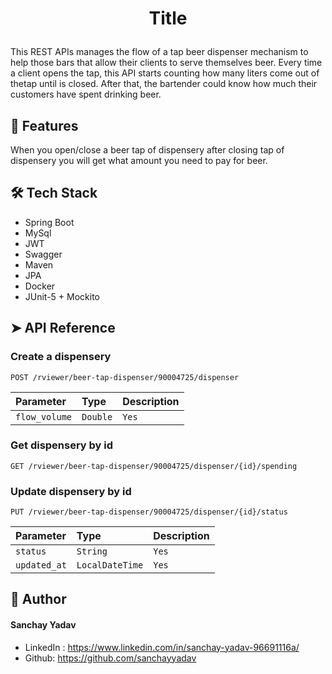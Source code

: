 
# <p align="center">Title</p>
  
This REST APIs manages the flow of a tap beer dispenser mechanism to help those bars that allow their clients to serve themselves beer. 
Every time a client opens the tap, this API starts counting how many liters come out of thetap until is closed.
After that, the bartender could know how much their customers have spent drinking beer.
## 🧐 Features    
When you open/close a beer tap of dispensery after closing tap of dispensery you will get what amount you need to pay for beer.
## 🛠️ Tech Stack
- Spring Boot
- MySql
- JWT
- Swagger
- Maven
- JPA
- Docker
- JUnit-5 + Mockito 


## ➤ API Reference

### Create a dispensery
```http
POST /rviewer/beer-tap-dispenser/90004725/dispenser
```
| Parameter | Type     | Description                |
| :-------- | :------- | :------------------------- |
| `flow_volume`   | `Double` | `Yes`  

### Get dispensery by id
```http
GET /rviewer/beer-tap-dispenser/90004725/dispenser/{id}/spending
```
### Update dispensery by id
```http
PUT /rviewer/beer-tap-dispenser/90004725/dispenser/{id}/status
```
| Parameter | Type     | Description                |
| :-------- | :------- | :------------------------- |
| `status`   | `String` | `Yes` 
| `updated_at`   | `LocalDateTime` | `Yes`

## 🙇 Author
#### Sanchay Yadav
- LinkedIn : https://www.linkedin.com/in/sanchay-yadav-96691116a/
- Github: https://github.com/sanchayyadav
        


        


       
        
        
    
        
    
